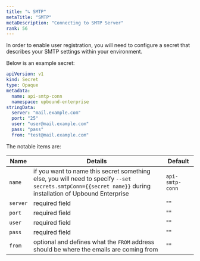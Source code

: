 ```yaml
---
title: "↳ SMTP"
metaTitle: "SMTP"
metaDescription: "Connecting to SMTP Server"
rank: 56
---
```


In order to enable user registration, you will need to configure a secret that 
describes your SMTP settings within your environment.

Below is an example secret:
```yaml
apiVersion: v1
kind: Secret
type: Opaque
metadata:
  name: api-smtp-conn
  namespace: upbound-enterprise
stringData:
  server: "mail.example.com"
  port: "25"
  user: "user@mail.example.com"
  pass: "pass"
  from: "test@mail.example.com"
```

The notable items are:

|Name|Details|Default|
|----|-----------|-------|
|`name`|if you want to name this secret something else, you will need to specify `--set secrets.smtpConn={{secret name}}` during installation of Upbound Enterprise|`api-smtp-conn`|
|`server`|required field|""|
|`port`|required field|""|
|`user`|required field|""|
|`pass`|required field|""|
|`from`|optional and defines what the `FROM` address should be where the emails are coming from|""|